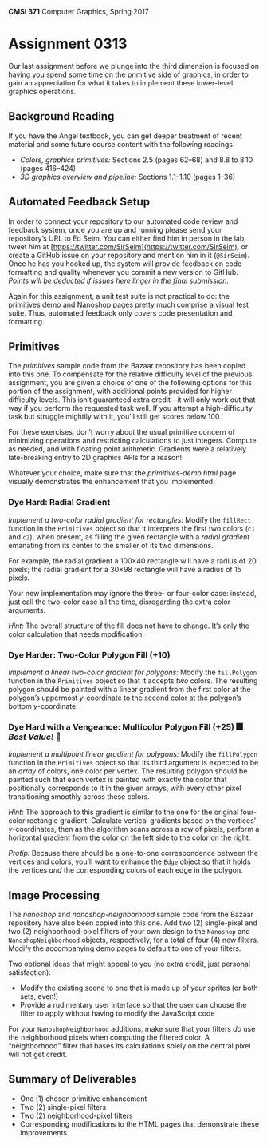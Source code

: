 **CMSI 371** Computer Graphics, Spring 2017

# Assignment 0313
Our last assignment before we plunge into the third dimension is focused on having you spend some time on the primitive side of graphics, in order to gain an appreciation for what it takes to implement these lower-level graphics operations.

## Background Reading
If you have the Angel textbook, you can get deeper treatment of recent material and some future course content with the following readings.
- _Colors, graphics primitives:_ Sections 2.5 (pages 62–68) and 8.8 to 8.10 (pages 416–424)
- _3D graphics overview and pipeline:_ Sections 1.1–1.10 (pages 1–36)

## Automated Feedback Setup
In order to connect your repository to our automated code review and feedback system, once you are up and running please send your repository’s URL to Ed Seim. You can either find him in person in the lab, tweet him at [https://twitter.com/SirSeim](https://twitter.com/SirSeim), or create a GitHub issue on your repository and mention him in it (`@SirSeim`). Once he has you hooked up, the system will provide feedback on code formatting and quality whenever you commit a new version to GitHub. _Points will be deducted if issues here linger in the final submission._

Again for this assignment, a unit test suite is not practical to do: the primitives demo and Nanoshop pages pretty much comprise a visual test suite. Thus, automated feedback only covers code presentation and formatting.

## Primitives
The _primitives_ sample code from the Bazaar repository has been copied into this one. To compensate for the relative difficulty level of the previous assignment, you are given a choice of one of the following options for this portion of the assignment, with additional points provided for higher difficulty levels. This isn’t guaranteed extra credit—it will only work out that way if you perform the requested task well. If you attempt a high-difficulty task but struggle mightily with it, you’ll still get scores below 100.

For these exercises, don’t worry about the usual primitive concern of minimizing operations and restricting calculations to just integers. Compute as needed, and with floating point arithmetic. Gradients were a relatively late-breaking entry to 2D graphics APIs for a reason!

Whatever your choice, make sure that the _primitives-demo.html_ page visually demonstrates the enhancement that you implemented.

### Dye Hard: Radial Gradient
_Implement a two-color radial gradient for rectangles:_ Modify the `fillRect` function in the `Primitives` object so that it interprets the first two colors (`c1` and `c2`), when present, as filling the given rectangle with a _radial gradient_ emanating from its center to the smaller of its two dimensions.

For example, the radial gradient a 100×40 rectangle will have a radius of 20 pixels; the radial gradient for a 30×98 rectangle will have a radius of 15 pixels.

Your new implementation may ignore the three- or four-color case: instead, just call the two-color case all the time, disregarding the extra color arguments.

_Hint:_ The overall structure of the fill does not have to change. It’s only the color calculation that needs modification.

### Dye Harder: Two-Color Polygon Fill (+10)
_Implement a linear two-color gradient for polygons:_ Modify the `fillPolygon` function in the `Primitives` object so that it accepts _two_ colors. The resulting polygon should be painted with a linear gradient from the first color at the polygon’s uppermost _y_-coordinate to the second color at the polygon’s bottom _y_-coordinate.

### Dye Hard with a Vengeance: Multicolor Polygon Fill (+25) 🎆 _Best Value!_ 🎇
_Implement a multipoint linear gradient for polygons:_ Modify the `fillPolygon` function in the `Primitives` object so that its third argument is expected to be an _array_ of colors, one color per vertex. The resulting polygon should be painted such that each vertex is painted with exactly the color that positionally corresponds to it in the given arrays, with every other pixel transitioning smoothly across these colors.

_Hint:_ The approach to this gradient is similar to the one for the original four-color rectangle gradient. Calculate vertical gradients based on the vertices’ _y_-coordinates, then as the algorithm scans across a row of pixels, perform a horizontal gradient from the color on the left side to the color on the right.

_Protip:_ Because there should be a one-to-one correspondence between the vertices and colors, you’ll want to enhance the `Edge` object so that it holds the vertices _and_ the corresponding colors of each edge in the polygon.

## Image Processing
The _nanoshop_ and _nanoshop-neighborhood_ sample code from the Bazaar repository have also been copied into this one.
Add two (2) single-pixel and two (2) neighborhood-pixel filters of your own design to the `Nanoshop` and `NanoshopNeighborhood` objects, respectively, for a total of four (4) new filters. Modify the accompanying demo pages to default to one of your filters.

Two optional ideas that might appeal to you (no extra credit, just personal satisfaction):
- Modify the existing scene to one that is made up of _your_ sprites (or both sets, even!)
- Provide a rudimentary user interface so that the user can choose the filter to apply without having to modify the JavaScript code

For your `NanoshopNeighborhood` additions, make sure that your filters _do_ use the neighborhood pixels when computing the filtered color. A “neighborhood” filter that bases its calculations solely on the central pixel will not get credit.

## Summary of Deliverables
- One (1) chosen primitive enhancement
- Two (2) single-pixel filters
- Two (2) neighborhood-pixel filters
- Corresponding modifications to the HTML pages that demonstrate these improvements
